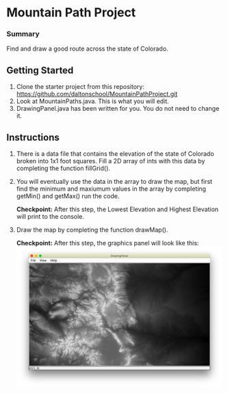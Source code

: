 # Mountain Path Project

### Summary
Find and draw a good route across the state of Colorado.

## Getting Started
1. Clone the starter project from this repository: https://github.com/daltonschool/MountainPathProject.git
2. Look at MountainPaths.java. This is what you will edit.
3. DrawingPanel.java has been written for you. You do not need to change it.

## Instructions
1. There is a data file that contains the elevation of the state of Colorado broken into 1x1 foot squares. Fill a 2D array of ints with this data by completing the function fillGrid().
1. You will eventually use the data in the array to draw the map, but first find the minimum and maxiumum values in the array by completing getMin() and getMax() run the code. 

   **Checkpoint:** After this step, the Lowest Elevation and Highest Elevation will print to the console.
1. Draw the map by completing the function drawMap().

   **Checkpoint:** After this step, the graphics panel will look like this:
   ![Graphics panel](graphics-panel.png)

